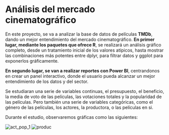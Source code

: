# Análisis del mercado cinematográfico 
En este proyecto, se va a analizar la base de datos de películas **TMDb**, dando un mejor entendimiento del mercado cinematográfico. **En primer lugar, mediante los paquetes que ofrece R**, se realizará un análisis gráfico completo, desde un tratamiento inicial de los valores atípicos, hasta mostrar las combinaciones más potentes entre dplyr, para filtrar datos y ggplot para exponerlos gráficamente. 

**En segundo lugar, se van a realizar reportes con Power BI**, centrandonos en crear un panel interactivo, donde el usuario pueda alcanzar un mejor entendimiento de los datos y del sector.

Se estudiaran una serie de variables continuas, el presupuesto, el beneficio, la media de voto de las películas, las votaciones totales y la popularidad de las películas. Pero también una serie de variables categóricas, como el género de las películas, los actores, la productora, o las películas en si.


Durante el estudio, observaremos gráficas como las siguientes:

![act_pop_1](https://user-images.githubusercontent.com/54073772/88909643-ad535d00-d25b-11ea-9535-91fce9eb9c30.png)
![produc](https://user-images.githubusercontent.com/54073772/88909658-b3e1d480-d25b-11ea-8dc3-7b590fb54cf9.png)
